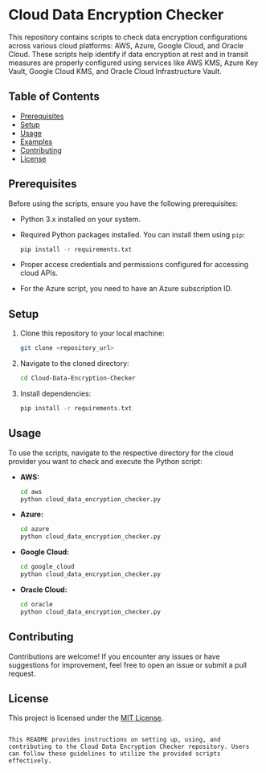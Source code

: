 # Cloud Data Encryption Checker

This repository contains scripts to check data encryption configurations across various cloud platforms: AWS, Azure, Google Cloud, and Oracle Cloud. These scripts help identify if data encryption at rest and in transit measures are properly configured using services like AWS KMS, Azure Key Vault, Google Cloud KMS, and Oracle Cloud Infrastructure Vault.

## Table of Contents

- [Prerequisites](#prerequisites)
- [Setup](#setup)
- [Usage](#usage)
- [Examples](#examples)
- [Contributing](#contributing)
- [License](#license)

## Prerequisites

Before using the scripts, ensure you have the following prerequisites:

- Python 3.x installed on your system.
- Required Python packages installed. You can install them using `pip`:

  ```bash
  pip install -r requirements.txt
  ```

- Proper access credentials and permissions configured for accessing cloud APIs.
- For the Azure script, you need to have an Azure subscription ID.

## Setup

1. Clone this repository to your local machine:

   ```bash
   git clone <repository_url>
   ```

2. Navigate to the cloned directory:

   ```bash
   cd Cloud-Data-Encryption-Checker
   ```

3. Install dependencies:

   ```bash
   pip install -r requirements.txt
   ```

## Usage

To use the scripts, navigate to the respective directory for the cloud provider you want to check and execute the Python script:

- **AWS:**
  
  ```bash
  cd aws
  python cloud_data_encryption_checker.py
  ```

- **Azure:**
  
  ```bash
  cd azure
  python cloud_data_encryption_checker.py
  ```

- **Google Cloud:**
  
  ```bash
  cd google_cloud
  python cloud_data_encryption_checker.py
  ```

- **Oracle Cloud:**
  
  ```bash
  cd oracle
  python cloud_data_encryption_checker.py
  ```

## Contributing

Contributions are welcome! If you encounter any issues or have suggestions for improvement, feel free to open an issue or submit a pull request.

## License

This project is licensed under the [MIT License](LICENSE).
```

This README provides instructions on setting up, using, and contributing to the Cloud Data Encryption Checker repository. Users can follow these guidelines to utilize the provided scripts effectively.